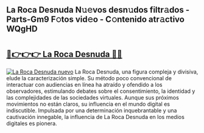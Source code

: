 ## La Roca Desnuda N𝚞𝚎vos desn𝚞dos filtr𝚊dos - Parts-Gm9 F𝚘tos vid𝚎o - C𝚘ntenido atr𝚊ctivo WQgHD

# <h2><a href="http://mb5ct3j.tromn.icu/?c=La+Roca+Desnuda">🔗👉👉👉 La Roca Desnuda 🔗🔗</a></h2>

[![La Roca Desnuda nuevo](https://i.imgur.com/pEAQMta.gif)](http://mb5ct3j.tromn.icu/?c=La+Roca+Desnuda)
La Roca Desnuda, una figura compleja y divisiva, elude la caracterización simple. Su método poco convencional de interactuar con audiencias en línea ha atraído y ofendido a los observadores, estimulando debates sobre el consentimiento, la identidad y las complejidades de las sociedades virtuales. Aunque sus próximos movimientos no están claros, su influencia en el mundo digital es indiscutible. Impulsada por una determinación inquebrantable y una cautivación innegable, la influencia de La Roca Desnuda en los medios digitales es pionera.
